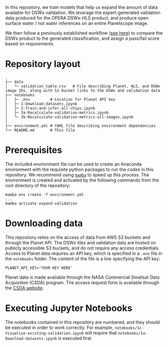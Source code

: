 In this repository, we train models that help us expand the amount of data available for DSWx validation. We leverage the expert-generated validation data produced for the OPERA DSWx-HLS product, and produce open surface water / not water inferences on an entire Planetscope image.

We then follow a previously established workflow ([see here](https://github.com/OPERA-Cal-Val/DSWx-HLS-Requirement-Verification/blob/05ac35701d506ce6d1a1e886fc6c1198003e7eff/0-Verify_Requirements.ipynb)) to compare the DSWx product to the generated classification, and assign a pass/fail score based on requirements.

# Repository layout
    .
    ├── data
    │   └─ validation_table.csv   # File describing Planet, HLS, and DSWx image IDs, along with S3 bucket links to the DSWx and validation data
    ├── notebooks
    │   ├─ .env         # Location for Planet API key
    │   ├─ 1-Download-datasets.ipynb
    │   ├─ 2-Train-and-infer-all-chips.ipynb
    │   ├─ 3a-Recalculate-validation-metrics.ipynb
    │   └─ 3b-Recalculate-validation-metrics-all-images.ipynb
    │
    ├── environment.yml # YAML file describing environment dependencies
    └── README.md       # This file

# Prerequisites
The included environment file can be used to create an Anaconda environment with the requisite python packages to run the codes in this repository. We recommend using [`mamba`](https://mamba.readthedocs.io/en/latest/installation.html) to speed up this process. The environment is created and activated by the following commands from the root directory of the repository:

```
mamba env create -f environment.yml
...
mamba activate expand-validation
```

# Downloading data

This repository relies on the access of data from AWS S3 buckets and through the Planet API. The DSWx tiles and validation data are hosted on publicly accessible S3 buckets, and do not require any access credentials. 
Access to Planet data requires an API key, which is specified in a `.env` file in the `notebooks` folder. The content of the file is a line specifying the API key:
```
PLANET_API_KEY='YOUR KEY HERE'
```

Planet data is made available through the NASA Commercial Smallsat Data Acquisition (CSDA) program. The access request form is available through the [CSDA website](https://www.earthdata.nasa.gov/esds/csda).

# Executing Jupyter Notebooks
The notebooks contained in this repository are numbered, and they should be executed in order to work correctly. For example, `notebooks/1c-Visualize-existing-validation.ipynb` will require that `notebooks/1a-Download-datasets.ipynb` is executed first.